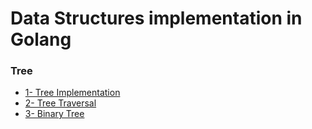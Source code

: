# Data Structures implementation in Golang

### Tree
- [1- Tree Implementation](./Trees/1-Tree-Implementaiton.go)
- [2- Tree Traversal](./Trees/2-Tree-Traversal.go)
- [3- Binary Tree](./Trees/3-Binary-Tree.go)

